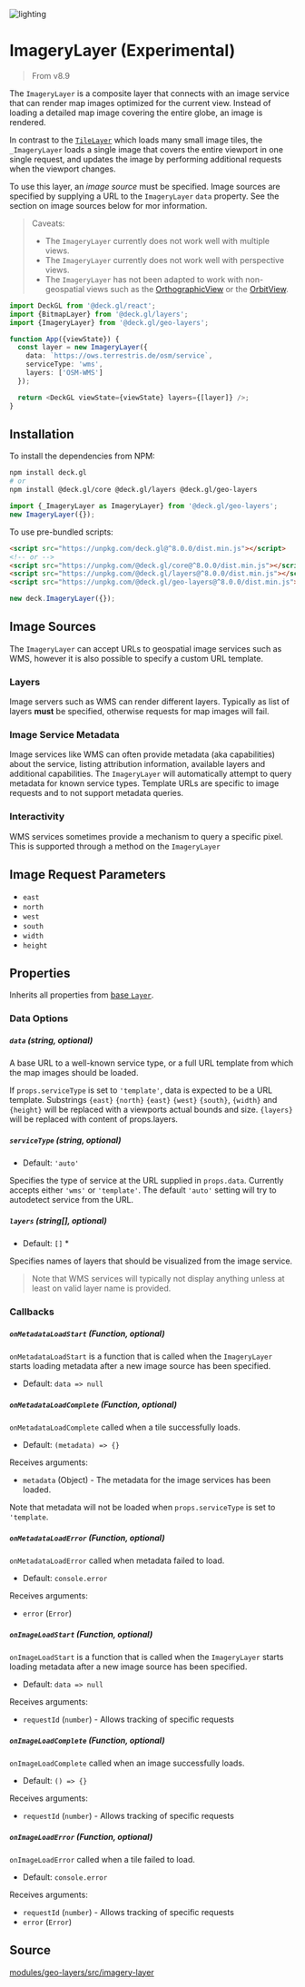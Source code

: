 <p class="badges">
  <img src="https://img.shields.io/badge/lighting-yes-blue.svg?style=flat-square" alt="lighting" />
</p>

# ImageryLayer (Experimental)

> From v8.9

The `ImageryLayer` is a composite layer that connects with an image service that can render map images optimized for the current view. Instead of loading a detailed map image covering the entire globe, an image is rendered.

In contrast to the [`TileLayer`](/docs/api-reference/geo-layers/tile-layer.md) which loads many small image tiles, the `_ImageryLayer` loads a single image that covers the entire viewport in one single request, and updates the image by performing additional requests when the viewport changes.

To use this layer, an *image source* must be specified. Image sources are specified by supplying a URL to the `ImageryLayer` `data` property. See the section on image sources below for mor information.

> Caveats: 
> - The `ImageryLayer` currently does not work well with multiple views.
> - The `ImageryLayer` currently does not work well with perspective views.
> - The `ImageryLayer` has not been adapted to work with non-geospatial views such as the [OrthographicView](/docs/api-reference/core/orthographic-view.md) or the [OrbitView](/docs/api-reference/core/orbit-view.md).


```typescript
import DeckGL from '@deck.gl/react';
import {BitmapLayer} from '@deck.gl/layers';
import {ImageryLayer} from '@deck.gl/geo-layers';

function App({viewState}) {
  const layer = new ImageryLayer({
    data: `https://ows.terrestris.de/osm/service`,
    serviceType: 'wms',
    layers: ['OSM-WMS']
  });

  return <DeckGL viewState={viewState} layers={[layer]} />;
}
```


## Installation

To install the dependencies from NPM:

```bash
npm install deck.gl
# or
npm install @deck.gl/core @deck.gl/layers @deck.gl/geo-layers
```

```typescript
import {_ImageryLayer as ImageryLayer} from '@deck.gl/geo-layers';
new ImageryLayer({});
```

To use pre-bundled scripts:

```html
<script src="https://unpkg.com/deck.gl@^8.0.0/dist.min.js"></script>
<!-- or -->
<script src="https://unpkg.com/@deck.gl/core@^8.0.0/dist.min.js"></script>
<script src="https://unpkg.com/@deck.gl/layers@^8.0.0/dist.min.js"></script>
<script src="https://unpkg.com/@deck.gl/geo-layers@^8.0.0/dist.min.js"></script>
```

```typescript
new deck.ImageryLayer({});
```

## Image Sources

The `ImageryLayer` can accept URLs to geospatial image services such as WMS, however it is also possible to specify a custom URL template. 

### Layers

Image servers such as WMS can render different layers. Typically as list of layers **must** be specified, otherwise requests for map images will fail.

### Image Service Metadata

Image services like WMS can often provide metadata (aka capabilities) about the service, listing attribution information, available layers and additional capabilities. The `ImageryLayer` will automatically attempt to query metadata for known service types. Template URLs are specific to image requests and to not support metadata queries.

### Interactivity

WMS services sometimes provide a mechanism to query a specific pixel. This is supported through a method on the `ImageryLayer`

## Image Request Parameters

- `east`
- `north`
- `west`
- `south`
- `width`
- `height`


## Properties

Inherits all properties from [base `Layer`](/docs/api-reference/core/layer.md).

### Data Options

##### `data` (string, optional)

A base URL to a well-known service type, or a full URL template from which the map images should be loaded.

If `props.serviceType` is set to `'template'`, data is expected to be a URL template. Substrings `{east}` `{north}` `{east}` `{west}` `{south}`, `{width}` and `{height}` will be replaced with a viewports actual bounds and size. `{layers}` will be replaced with content of props.layers.

##### `serviceType` (string, optional)

- Default: `'auto'`

Specifies the type of service at the URL supplied in `props.data`. Currently accepts either `'wms'` or `'template'`. The default `'auto'` setting will try to autodetect service from the URL.

##### `layers` (string\[\], optional)

- Default: `[]` \*

Specifies names of layers that should be visualized from the image service. 

> Note that WMS services will typically not display anything unless at least on valid layer name is provided.


### Callbacks

##### `onMetadataLoadStart` (Function, optional)

`onMetadataLoadStart` is a function that is called when the `ImageryLayer` starts loading metadata after a new image source has been specified.

- Default: `data => null`


##### `onMetadataLoadComplete` (Function, optional)

`onMetadataLoadComplete` called when a tile successfully loads.

- Default: `(metadata) => {}`

Receives arguments:

- `metadata` (Object) - The metadata for the image services has been loaded. 

Note that metadata will not be loaded when `props.serviceType` is set to `'template`.

##### `onMetadataLoadError` (Function, optional)

`onMetadataLoadError` called when metadata failed to load.

- Default: `console.error`

Receives arguments:

- `error` (`Error`)

##### `onImageLoadStart` (Function, optional)

`onImageLoadStart` is a function that is called when the `ImageryLayer` starts loading metadata after a new image source has been specified.

- Default: `data => null`

Receives arguments:

- `requestId` (`number`) - Allows tracking of specific requests

##### `onImageLoadComplete` (Function, optional)

`onImageLoadComplete` called when an image successfully loads.

- Default: `() => {}`

Receives arguments:

- `requestId` (`number`) - Allows tracking of specific requests

##### `onImageLoadError` (Function, optional)

`onImageLoadError` called when a tile failed to load.

- Default: `console.error`

Receives arguments:

- `requestId` (`number`) - Allows tracking of specific requests
- `error` (`Error`)


## Source

[modules/geo-layers/src/imagery-layer](https://github.com/visgl/deck.gl/tree/master/modules/geo-layers/src/imagery-layer)
